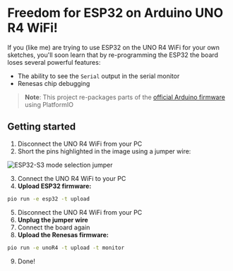 # Freedom for ESP32 on Arduino UNO R4 WiFi!


If you (like me) are trying to use ESP32 on the UNO R4 WiFi for your own sketches, you'll soon learn that by re-programming the ESP32 the board loses several powerful features:
- The ability to see the `Serial` output in the serial monitor
- Renesas chip debugging

> __Note__: This project re-packages parts of the [official Arduino firmware](https://github.com/arduino/uno-r4-wifi-usb-bridge) using PlatformIO

## Getting started

1. Disconnect the UNO R4 WiFi from your PC
2. Short the pins highlighted in the image using a jumper wire:

![ESP32-S3 mode selection jumper](https://github.com/pennam/UnoR4WiFiUpdate/assets/20436476/b271759e-5d7b-44f5-954e-15bc0f7feae9)

3. Connect the UNO R4 WiFi to your PC
4. **Upload ESP32 firmware:**

```sh
pio run -e esp32 -t upload
```

5. Disconnect the UNO R4 WiFi from your PC
6. **Unplug the jumper wire**
7. Connect the board again
8. **Upload the Renesas firmware:**

```sh
pio run -e unoR4 -t upload -t monitor
```

9. Done!
